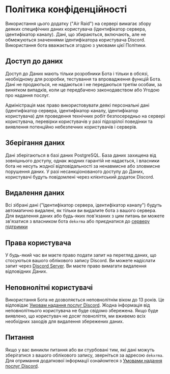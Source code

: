 # Політика конфіденційності

Використання цього додатку ("Air Raid") на сервері вимагає збору деяких специфічних даних користувача (ідентифікатор сервера, ідентифікатор каналу). Дані, що збираються, включають, але не обмежуються значеннями ідентифікатора користувача Discord. Використання бота вважається згодою з умовами цієї Політики. 

## Доступ до даних

Доступ до Даних мають тільки розробники Бота і тільки в обсязі, необхідному для розробки, тестування та впровадження функцій Бота. Дані не продаються, не надаються і не передаються третім особам, за винятком випадків, коли це передбачено законодавством або Угодою про надання послуг.

Адміністрація має право використовувати деякі персональні дані (ідентифікатор сервера, ідентифікатор каналу, ідентифікатор користувача) для проведення технічних робіт безпосередньо на сервері користувача, перевірки користувачів у разі підозрілої поведінки та виявлення потенційно небезпечних користувачів і серверів.

## Зберігання даних

Дані зберігаються в базі даних PostgreSQL. База даних захищена від зовнішнього доступу, однак жодних гарантій не надається, і власники бота не несуть жодної відповідальності за ненавмисне або зловмисне порушення даних. У разі несанкціонованого доступу до Даних, користувачі будуть повідомлені через клієнтський додаток Discord.

## Видалення даних

Всі зібрані дані ("Ідентифікатор сервера, ідентифікатор каналу") будуть автоматично видалені, як тільки ви видалите бота з вашого сервера. Для видалення даних або будь-яких пов'язаних з цим питань ви можете зв'язатися з власником бота `dekxrma` або приєднатися до [серверу підтримки](https://discord.com/invite/ss69hu5C6W)

## Права користувача

У будь-який час ви маєте право подати запит на перегляд даних, що стосуються вашого облікового запису Discord. Ви можете надіслати запит через [Discord Server](https://discord.com/invite/ss69hu5C6W). Ви маєте право вимагати видалення відповідних Даних.

## Неповнолітні користувачі

Використання Бота не дозволяється неповнолітнім віком до 13 років. Це відповідає [Умовам надання послуг Discord](https://discord.com/terms). Жодна інформація від неповнолітнього користувача не буде свідомо збережена. Якщо буде виявлено, що користувач не досяг повноліття, ми вживемо всіх необхідних заходів для видалення збережених даних.

## Питання

Якщо у вас виникли питання або ви стурбовані тим, які дані можуть зберігатися з вашого облікового запису, зверніться за адресою `dekxrma`. Для отримання додаткової інформації ознайомтеся з [Умовами надання послуг Discord](https://discord.com/terms).
